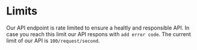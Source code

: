 # Limits
Our API endpoint is rate limited to ensure a healtly and responsible API. In case you reach this limit our API respons with `add error code`. The current limit of our API is `100/request/second`. 